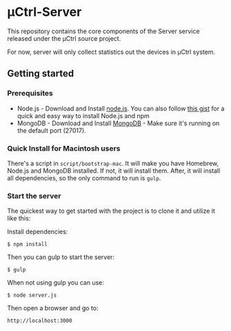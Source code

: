 # µCtrl-Server

This repository contains the core components of the Server service released under the µCtrl source project. 

For now, server will only collect statistics out the devices in µCtrl system.

## Getting started

### Prerequisites

* Node.js - Download and Install [node.js][nodejs]. You can also follow [this gist][HowToInstallNode] for a quick and easy way to install Node.js and npm
* MongoDB - Download and Install [MongoDB][mongodb] - Make sure it's running on the default port (27017).

### Quick Install for Macintosh users

There's a script in `script/bootstrap-mac`. It will make you have Homebrew, Node.js and MongoDB installed. If not, it will install them. After, it will install all dependencies, so the only command to run is `gulp`.

### Start the server

The quickest way to get started with the project is to clone it and utilize it like this:

Install dependencies:

`$ npm install`

Then you can gulp to start the server:

`$ gulp`

When not using gulp you can use:

`$ node server.js`

Then open a browser and go to:

`http://localhost:3000`

[nodejs]: http://nodejs.org/
[HowToInstallNode]: https://gist.github.com/isaacs/579814
[mongodb]: http://www.mongodb.org/